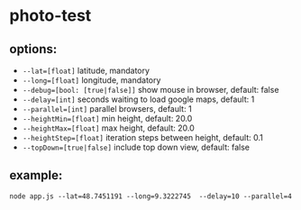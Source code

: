 # photo-test
## options:

* `--lat=[float]` latitude, mandatory
* `--long=[float]` longitude, mandatory
* `--debug=[bool: [true|false]]` show mouse in browser, default: false
* `--delay=[int]` seconds waiting to load google maps, default: 1
* `--parallel=[int]` parallel browsers, default: 1 
* `--heightMin=[float]` min height, default: 20.0
* `--heightMax=[float]` max height, default: 20.0
* `--heightStep=[float]` iteration steps between height, default: 0.1
* `--topDown=[true|false]` include top down view, default: false


## example: 
`node app.js --lat=48.7451191 --long=9.3222745  --delay=10 --parallel=4`